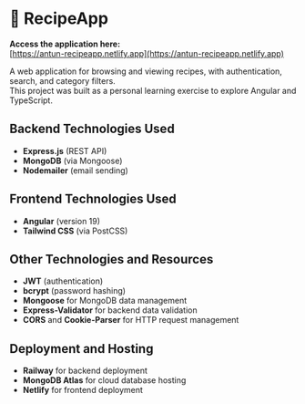 # 🍝 RecipeApp

**Access the application here:**  
[https://antun-recipeapp.netlify.app](https://antun-recipeapp.netlify.app)

A web application for browsing and viewing recipes, with authentication, search, and category filters.  
This project was built as a personal learning exercise to explore Angular and TypeScript.

## Backend Technologies Used

- **Express.js** (REST API)
- **MongoDB** (via Mongoose)
- **Nodemailer** (email sending)

## Frontend Technologies Used

- **Angular** (version 19)
- **Tailwind CSS** (via PostCSS)

## Other Technologies and Resources

- **JWT** (authentication)
- **bcrypt** (password hashing)
- **Mongoose** for MongoDB data management
- **Express-Validator** for backend data validation
- **CORS** and **Cookie-Parser** for HTTP request management

## Deployment and Hosting

- **Railway** for backend deployment
- **MongoDB Atlas** for cloud database hosting
- **Netlify** for frontend deployment
